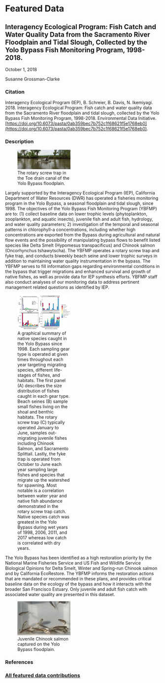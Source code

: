 # Featured Data

## Interagency Ecological Program: Fish Catch and Water Quality Data from the Sacramento River Floodplain and Tidal Slough, Collected by the Yolo Bypass Fish Monitoring Program, 1998-2018.

October 1, 2018

Susanne Grossman-Clarke

### Citation

Interagency Ecological Program (IEP), B. Schreier, B. Davis, N. Ikemiyagi. 2018. Interagency Ecological Program: Fish catch and water quality data from the Sacramento River floodplain and tidal slough, collected by the Yolo Bypass Fish Monitoring Program, 1998-2018. Environmental Data Initiative. [https://doi.org/10.6073/pasta/0ab359bec7b752c1f68621f5e1768eb0](https://doi.org/10.6073/pasta/0ab359bec7b752c1f68621f5e1768eb0).

### Description

<div class="figure_featured" style="width: 50%;">
    <figure>
       <img id="pickme" src="/static/images/featured_data/boat-on-river.png" alt="researcher"/>
       <figcaption class="figure-caption">The rotary screw trap in the Toe drain canal of the Yolo Bypass floodplain.</figcaption>
    </figure>
</div>

Largely supported by the Interagency Ecological Program (IEP), California Department of Water Resources (DWR) has operated a fisheries monitoring program in the Yolo Bypass, a seasonal floodplain and tidal slough, since 1998. The objectives of the Yolo Bypass Fish Monitoring Program (YBFMP) are to: (1) collect baseline data on lower trophic levels (phytoplankton, zooplankton, and aquatic insects), juvenile fish and adult fish, hydrology, and water quality parameters; 2) investigation of the temporal and seasonal patterns in chlorophyll-a concentrations, including whether high concentrations are exported from the Bypass during agricultural and natural flow events and the possibility of manipulating bypass flows to benefit listed species like Delta Smelt (Hypomesus transpacificus) and Chinook salmon (Oncorhynchus tshawytscha). The YBFMP operates a rotary screw trap and fyke trap, and conducts biweekly beach seine and lower trophic surveys in addition to maintaining water quality instrumentation in the bypass. The YBFMP serves to fill information gaps regarding environmental conditions in the bypass that trigger migrations and enhanced survival and growth of native fishes, as well as provide data for IEP synthesis efforts. YBFMP staff also conduct analyses of our monitoring data to address pertinent management related questions as identified by IEP.

<div class="figure_featured" style="width: 50%;">
    <figure>
       <img src="/static/images/featured_data/graphical-summary.png" alt="researcher"/>
       <figcaption class="figure-caption">A graphical summary of native species caught in the Yolo Bypass since 1998. Each sampling gear type is operated at given times throughout each year targeting migrating species, different life-stages of fishes, and habitats. The first panel (A) describes the size distribution of fishes caught in each gear type. Beach seines (B) sample small fishes living on the shoal and benthic habitats. The rotary screw trap (C) typically operated January to June, samples out-migrating juvenile fishes including Chinook Salmon, and Sacramento Splittail. Lastly, the fyke trap is operated from October to June each year sampling large fishes and species that migrate up the watershed for spawning. Most notable is a correlation between water year and native fish abundance demonstrated in the rotary screw trap catch. Native species catch was greatest in the Yolo Bypass during wet years of 1998, 2006, 2011, and 2017 whereas low catch is correlated with dry years.</figcaption>
    </figure>
</div>

The Yolo Bypass has been identified as a high restoration priority by the National Marine Fisheries Service and US Fish and Wildlife Service Biological Opinions for Delta Smelt, Winter and Spring-run Chinook salmon and by California EcoRestore. The YBFMP informs the restoration actions that are mandated or recommended in these plans, and provides critical baseline data on the ecology of the bypass and how it interacts with the broader San Francisco Estuary. Only juvenile and adult fish catch with associated water quality are presented in this dataset.

<div class="figure_featured" style="width: 50%;">
    <figure>
       <img src="/static/images/featured_data/juv-chinook-salmon.png" alt="researcher"/>
       <figcaption class="figure-caption">Juvenile Chinook salmon captured on the Yolo Bypass floodplain.</figcaption>
    </figure>
</div>

### References

### [All featured data contributions](/templates/featured_data/featured-grid)